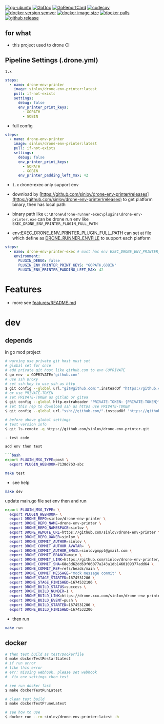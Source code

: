 [![go-ubuntu](https://github.com/sinlov/drone-env-printer/workflows/go-ubuntu/badge.svg?branch=main)](https://github.com/sinlov/drone-env-printer/actions)
[![GoDoc](https://godoc.org/github.com/sinlov/drone-env-printer?status.png)](https://godoc.org/github.com/sinlov/drone-env-printer/)
[![GoReportCard](https://goreportcard.com/badge/github.com/sinlov/drone-env-printer)](https://goreportcard.com/report/github.com/sinlov/drone-env-printer)
[![codecov](https://codecov.io/gh/sinlov/drone-env-printer/branch/main/graph/badge.svg)](https://codecov.io/gh/sinlov/drone-env-printer)
[![docker version semver](https://img.shields.io/docker/v/sinlov/drone-env-printer?sort=semver)](https://hub.docker.com/r/sinlov/drone-env-printer/tags?page=1&ordering=last_updated)
[![docker image size](https://img.shields.io/docker/image-size/sinlov/drone-env-printer)](https://hub.docker.com/r/sinlov/drone-env-printer)
[![docker pulls](https://img.shields.io/docker/pulls/sinlov/drone-env-printer)](https://hub.docker.com/r/sinlov/drone-env-printer/tags?page=1&ordering=last_updated)
[![github release](https://img.shields.io/github/v/release/sinlov/drone-env-printer?style=social)](https://github.com/sinlov/drone-env-printer/releases)

## for what

- this project used to drone CI

## Pipeline Settings (.drone.yml)

`1.x`

```yaml
steps:
  - name: drone-env-printer
    image: sinlov/drone-env-printer:latest
    pull: if-not-exists
    settings:
      debug: false
      env_printer_print_keys:
        - GOPATH
        - GOBIN
```

- full config

```yaml
steps:
  - name: drone-env-printer
    image: sinlov/drone-env-printer:latest
    pull: if-not-exists
    settings:
      debug: false
      env_printer_print_keys:
        - GOPATH
        - GOBIN
      env_printer_padding_left_max: 42
```
- `1.x` drone-exec only support env

- download by [https://github.com/sinlov/drone-env-printer/releases](https://github.com/sinlov/drone-env-printer/releases) to get platform binary, then has local path
- binary path like `C:\Drone\drone-runner-exec\plugins\drone-env-printer.exe` can be drone run env like `EXEC_DRONE_ENV_PRINTER_PLUGIN_FULL_PATH`
- env:EXEC_DRONE_ENV_PRINTER_PLUGIN_FULL_PATH can set at file which define as [DRONE_RUNNER_ENVFILE](https://docs.drone.io/runner/exec/configuration/reference/drone-runner-envfile/) to support each platform

```yaml
steps:
  - name: drone-env-printer-exec # must has env EXEC_DRONE_ENV_PRINTER_PLUGIN_FULL_PATH and exec tools
    environment:
      PLUGIN_DEBUG: false
      PLUGIN_ENV_PRINTER_PRINT_KEYS: "GOPATH,GOBIN"
      PLUGIN_ENV_PRINTER_PADDING_LEFT_MAX: 42
```

# Features

- more see [features/README.md](features/README.md)

# dev

## depends

in go mod project

```bash
# warning use private git host must set
# global set for once
# add private git host like github.com to evn GOPRIVATE
$ go env -w GOPRIVATE='github.com'
# use ssh proxy
# set ssh-key to use ssh as http
$ git config --global url."git@github.com:".insteadOf "https://github.com/"
# or use PRIVATE-TOKEN
# set PRIVATE-TOKEN as gitlab or gitea
$ git config --global http.extraheader "PRIVATE-TOKEN: {PRIVATE-TOKEN}"
# set this rep to download ssh as https use PRIVATE-TOKEN
$ git config --global url."ssh://github.com/".insteadOf "https://github.com/"

# before above global settings
# test version info
$ git ls-remote -q https://github.com/sinlov/drone-env-printer.git

- test code

add env then test

```bash
export PLUGIN_MSG_TYPE=post \
  export PLUGIN_WEBHOOK=7138d7b3-abc
```

```bash
make test
```

- see help

```bash
make dev
```

update main.go file set env then and run

```bash
export PLUGIN_MSG_TYPE= \
  export PLUGIN_WEBHOOK= \
  export DRONE_REPO=sinlov/drone-env-printer \
  export DRONE_REPO_NAME=drone-env-printer \
  export DRONE_REPO_NAMESPACE=sinlov \
  export DRONE_REMOTE_URL=https://github.com/sinlov/drone-env-printer \
  export DRONE_REPO_OWNER=sinlov \
  export DRONE_COMMIT_AUTHOR=sinlov \
  export DRONE_COMMIT_AUTHOR_AVATAR=  \
  export DRONE_COMMIT_AUTHOR_EMAIL=sinlovgmppt@gmail.com \
  export DRONE_COMMIT_BRANCH=main \
  export DRONE_COMMIT_LINK=https://github.com/sinlov/drone-env-printer/commit/68e3d62dd69f06077a243a1db1460109377add64 \
  export DRONE_COMMIT_SHA=68e3d62dd69f06077a243a1db1460109377add64 \
  export DRONE_COMMIT_REF=refs/heads/main \
  export DRONE_COMMIT_MESSAGE="mock message commit" \
  export DRONE_STAGE_STARTED=1674531206 \
  export DRONE_STAGE_FINISHED=1674532106 \
  export DRONE_BUILD_STATUS=success \
  export DRONE_BUILD_NUMBER=1 \
  export DRONE_BUILD_LINK=https://drone.xxx.com/sinlov/drone-env-printer/1 \
  export DRONE_BUILD_EVENT=push \
  export DRONE_BUILD_STARTED=1674531206 \
  export DRONE_BUILD_FINISHED=1674532206
```

- then run

```bash
make run
```

## docker

```bash
# then test build as test/Dockerfile
$ make dockerTestRestartLatest
# if run error
# like this error
# err: missing webhook, please set webhook
#  fix env settings then test

# see run docker fast
$ make dockerTestRunLatest

# clean test build
$ make dockerTestPruneLatest

# see how to use
$ docker run --rm sinlov/drone-env-printer:latest -h
```
